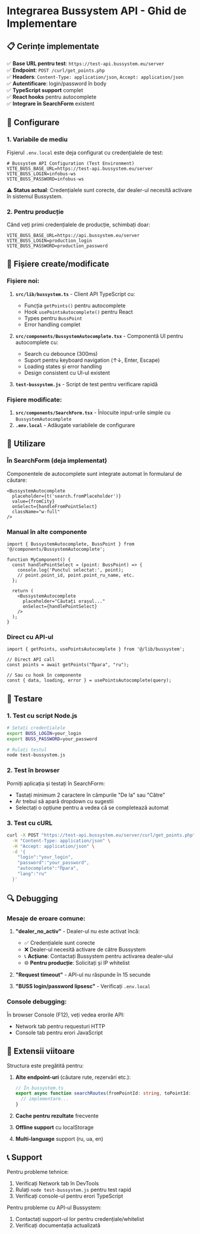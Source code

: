 # Integrarea Bussystem API - Ghid de Implementare

## 📋 Cerințe implementate

✅ **Base URL pentru test**: `https://test-api.bussystem.eu/server`  
✅ **Endpoint**: `POST /curl/get_points.php`  
✅ **Headers**: `Content-Type: application/json`, `Accept: application/json`  
✅ **Autentificare**: login/password în body  
✅ **TypeScript support** complet  
✅ **React hooks** pentru autocomplete  
✅ **Integrare în SearchForm** existent  

## 🔧 Configurare

### 1. Variabile de mediu

Fișierul `.env.local` este deja configurat cu credențialele de test:

```env
# Bussystem API Configuration (Test Environment)
VITE_BUSS_BASE_URL=https://test-api.bussystem.eu/server
VITE_BUSS_LOGIN=infobus-ws
VITE_BUSS_PASSWORD=infobus-ws
```

⚠️ **Status actual**: Credențialele sunt corecte, dar dealer-ul necesită activare în sistemul Bussystem.

### 2. Pentru producție

Când veți primi credențialele de producție, schimbați doar:

```env
VITE_BUSS_BASE_URL=https://api.bussystem.eu/server
VITE_BUSS_LOGIN=production_login
VITE_BUSS_PASSWORD=production_password
```

## 📁 Fișiere create/modificate

### Fișiere noi:

1. **`src/lib/bussystem.ts`** - Client API TypeScript cu:
   - Funcția `getPoints()` pentru autocomplete
   - Hook `usePointsAutocomplete()` pentru React
   - Types pentru `BussPoint`
   - Error handling complet

2. **`src/components/BussystemAutocomplete.tsx`** - Componentă UI pentru autocomplete cu:
   - Search cu debounce (300ms)
   - Suport pentru keyboard navigation (↑↓, Enter, Escape)
   - Loading states și error handling
   - Design consistent cu UI-ul existent

3. **`test-bussystem.js`** - Script de test pentru verificare rapidă

### Fișiere modificate:

1. **`src/components/SearchForm.tsx`** - Înlocuite input-urile simple cu `BussystemAutocomplete`
2. **`.env.local`** - Adăugate variabilele de configurare

## 🚀 Utilizare

### În SearchForm (deja implementat)

Componentele de autocomplete sunt integrate automat în formularul de căutare:

```tsx
<BussystemAutocomplete
  placeholder={t('search.fromPlaceholder')}
  value={fromCity}
  onSelect={handleFromPointSelect}
  className="w-full"
/>
```

### Manual în alte componente

```tsx
import { BussystemAutocomplete, BussPoint } from '@/components/BussystemAutocomplete';

function MyComponent() {
  const handlePointSelect = (point: BussPoint) => {
    console.log('Punctul selectat:', point);
    // point.point_id, point.point_ru_name, etc.
  };

  return (
    <BussystemAutocomplete
      placeholder="Căutați orașul..."
      onSelect={handlePointSelect}
    />
  );
}
```

### Direct cu API-ul

```tsx
import { getPoints, usePointsAutocomplete } from '@/lib/bussystem';

// Direct API call
const points = await getPoints("Прага", "ru");

// Sau cu hook în componente
const { data, loading, error } = usePointsAutocomplete(query);
```

## 🧪 Testare

### 1. Test cu script Node.js

```bash
# Setați credențialele
export BUSS_LOGIN=your_login
export BUSS_PASSWORD=your_password

# Rulați testul
node test-bussystem.js
```

### 2. Test în browser

Porniți aplicația și testați în SearchForm:
- Tastați minimum 2 caractere în câmpurile "De la" sau "Către"
- Ar trebui să apară dropdown cu sugestii
- Selectați o opțiune pentru a vedea că se completează automat

### 3. Test cu cURL

```bash
curl -X POST "https://test-api.bussystem.eu/server/curl/get_points.php" \
  -H "Content-Type: application/json" \
  -H "Accept: application/json" \
  -d '{
    "login":"your_login",
    "password":"your_password",
    "autocomplete":"Прага",
    "lang":"ru"
  }'
```

## 🔍 Debugging

### Mesaje de eroare comune:

1. **"dealer_no_activ"** - Dealer-ul nu este activat încă:
   - ✅ Credențialele sunt corecte
   - ❌ Dealer-ul necesită activare de către Bussystem
   - 📞 **Acțiune**: Contactați Bussystem pentru activarea dealer-ului
   - 🌐 **Pentru producție**: Solicitați și IP whitelist

2. **"Request timeout"** - API-ul nu răspunde în 15 secunde
3. **"BUSS login/password lipsesc"** - Verificați `.env.local`

### Console debugging:

În browser Console (F12), veți vedea erorile API:
- Network tab pentru requesturi HTTP
- Console tab pentru erori JavaScript

## 🎯 Extensii viitoare

Structura este pregătită pentru:

1. **Alte endpoint-uri** (căutare rute, rezervări etc.):
   ```ts
   // În bussystem.ts
   export async function searchRoutes(fromPointId: string, toPointId: string, date: string) {
     // implementare...
   }
   ```

2. **Cache pentru rezultate** frecvente
3. **Offline support** cu localStorage
4. **Multi-language** support (ru, ua, en)

## 📞 Support

Pentru probleme tehnice:
1. Verificați Network tab în DevTools
2. Rulați `node test-bussystem.js` pentru test rapid
3. Verificați console-ul pentru erori TypeScript

Pentru probleme cu API-ul Bussystem:
1. Contactați support-ul lor pentru credențiale/whitelist
2. Verificați documentația actualizată
